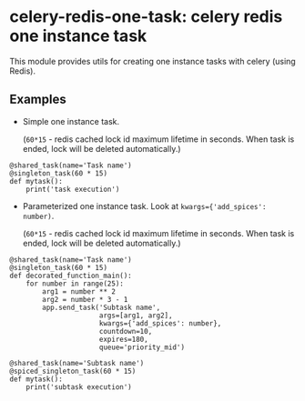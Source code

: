 # celery-redis-one-task: celery redis one instance task
This module provides utils for creating one instance tasks with celery (using Redis).

## Examples
- Simple one instance task.

  (`60*15` - redis cached lock id maximum lifetime in seconds. When task is ended, lock will be deleted automatically.)
```
@shared_task(name='Task name')
@singleton_task(60 * 15)
def mytask():
    print('task execution')
```

- Parameterized one instance task. Look at `kwargs={'add_spices': number)`.

  (`60*15` - redis cached lock id maximum lifetime in seconds. When task is ended, lock will be deleted automatically.)
```
@shared_task(name='Task name')
@singleton_task(60 * 15)
def decorated_function_main():
    for number in range(25):
        arg1 = number ** 2
        arg2 = number * 3 - 1
        app.send_task('Subtask name',
                      args=[arg1, arg2],
                      kwargs={'add_spices': number},
                      countdown=10,
                      expires=180,
                      queue='priority_mid')
                      
@shared_task(name='Subtask name')
@spiced_singleton_task(60 * 15)
def mytask():
    print('subtask execution')
```
